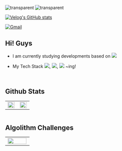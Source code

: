 ![transparent](https://capsule-render.vercel.app/api?type=transparent&fontColor=703ee5&text=🧸%20Hi%20Guys!%20I'm%20Seo-B%20👋&height=150&fontSize=60&descAlignY=80&descAlign=70)
![transparent](https://capsule-render.vercel.app/api?type=transparent&fontColor=FF6666&descSize=23&desc=como%20una%20abeja!%20🐝%20오늘보다%20one%20more%20thing!&descAlign=70)


[![Velog's GitHub stats](https://velog-readme-stats.vercel.app/api/badge?name=My%20Velog)](https://velog.io/@seo-b)

<a href="mailto:abejaseop@gmail.com" target="_blank">
<img src=https://img.shields.io/badge/Send%20GMail-D14836?&style=for-the-badge&logo=Gmail&logoColor=white alt=Gmail style="margin-bottom: 3px;" />
</a>

<br/>


## Hi! Guys

* I am currently studying developments based on <img src="https://img.shields.io/badge/Javascript-ffb13b?style=flat-square&logo=javascript&logoColor=white"/></a>

* My Tech Stack <img src="https://img.shields.io/badge/HTML5-E34F26?style=flat-square&logo=HTML5&logoColor=white"/></a>,
<img src="https://img.shields.io/badge/CSS-1572B6?style=flat-square&logo=CSS3&logoColor=white"/></a>,
<img src="https://img.shields.io/badge/Node.js-339933?style=flat-square&logo=Node.js&logoColor=white"/></a> ~ing!
<!-- <code><img height="20" src="https://raw.githubusercontent.com/github/explore/80688e429a7d4ef2fca1e82350fe8e3517d3494d/topics/javascript/javascript.png"></code>
<code><img height="20" src="https://raw.githubusercontent.com/github/explore/80688e429a7d4ef2fca1e82350fe8e3517d3494d/topics/typescript/typescript.png"></code>
<code><img height="20" src="https://raw.githubusercontent.com/github/explore/80688e429a7d4ef2fca1e82350fe8e3517d3494d/topics/react/react.png"></code>

<code><img height="20" src="https://raw.githubusercontent.com/github/explore/80688e429a7d4ef2fca1e82350fe8e3517d3494d/topics/nodejs/nodejs.png"></code>    
   -->


<br/>

## Github Stats 
<table style="margin: 0 auto;"><tr><td valign="top" width="50%">
  
<img src="https://github-readme-stats.vercel.app/api?username=seo-B&show_icons=true&theme=buefy&hide_border=true" align="left" style="width: 98%" />

</td><td valign="top" width="50%">
<img src="https://github-readme-stats.vercel.app/api/top-langs/?username=seo-B&hide_border=true&layout=compact&hide=html, ruby" align="left" style="width: 98%" />

</td></tr></table>  
<br/>

## Algolithm Challenges

<table style="margin: 0 auto;"><tr><td valign="top" width="50%">
  
<img src="http://mazassumnida.wtf/api/v2/generate_badge?boj=seo_b&show_icons=true&theme=buefy&hide_border=true" align="left" style="width: 98%" />
